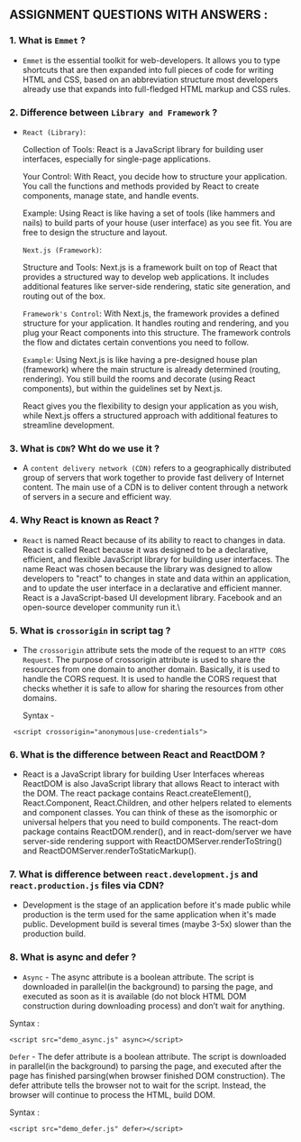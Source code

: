 ## ASSIGNMENT QUESTIONS WITH ANSWERS :

### 1. What is `Emmet` ?

- `Emmet` is the essential toolkit for web-developers. It allows you to type shortcuts that are then expanded into full pieces of code for writing HTML and CSS, based on an abbreviation structure most developers already use that expands into full-fledged HTML markup and CSS rules.

### 2.  Difference between `Library and Framework` ?

- `React (Library)`:

   Collection of Tools: React is a JavaScript library for building user interfaces, especially for single-page applications.

   Your Control: With React, you decide how to structure your application. You call the functions and methods provided by React to create components, manage state, and handle events.

   Example: Using React is like having a set of tools (like hammers and nails) to build parts of your house (user interface) as you see fit. You are free to design the structure and layout.

   `Next.js (Framework)`:

   Structure and Tools: Next.js is a framework built on top of React that provides a structured way to develop web applications. It includes additional features like server-side rendering, static site generation, and routing out of the box.

   `Framework's Control`: With Next.js, the framework provides a defined structure for your application. It handles routing and rendering, and you plug your React components into this structure. The framework controls the flow and dictates certain conventions you need to follow.

   `Example`: Using Next.js is like having a pre-designed house plan (framework) where the main structure is  already determined (routing, rendering). You still build the rooms and decorate (using React components),  but within the guidelines set by Next.js.

   React gives you the flexibility to design your application as you wish, while Next.js offers a structured approach with additional features to streamline development.

### 3. What is `CDN`? Wht do we use it ?

- A `content delivery network (CDN)` refers to a geographically distributed group of servers that work together to provide fast delivery of Internet content. The main use of a CDN is to deliver content through a network of servers in a secure and efficient way.

### 4. Why React is known as React ? 

- `React` is named React because of its ability to react to changes in data. React is called React because it was designed to be a declarative, efficient, and flexible JavaScript library for building user interfaces. The name React was chosen because the library was designed to allow developers to "react" to changes in state and data within an application, and to update the user interface in a declarative and efficient manner. React is a JavaScript-based UI development library. Facebook and an open-source developer community run it.\

### 5. What is `crossorigin` in script tag ?

- The `crossorigin` attribute sets the mode of the request to an `HTTP CORS Request`. The purpose of crossorigin attribute is used to share the resources from one domain to another domain. Basically, it is used to handle the CORS request. It is used to handle the CORS request that checks whether it is safe to allow for sharing the resources from other domains.

  Syntax -

``` 
 <script crossorigin="anonymous|use-credentials">

```

### 6. What is the difference between React and ReactDOM ?

 -  React is a JavaScript library for building User Interfaces whereas ReactDOM is also JavaScript library that allows React to interact with the DOM. The react package contains React.createElement(), React.Component, React.Children, and other helpers related to elements and component classes. You can think of these as the isomorphic or universal helpers that you need to build components. The react-dom package contains ReactDOM.render(), and in react-dom/server we have server-side rendering support with ReactDOMServer.renderToString() and ReactDOMServer.renderToStaticMarkup().

 ### 7.  What is difference between `react.development.js` and `react.production.js` files via CDN? 

 - Development is the stage of an application before it's made public while production is the term used for the same application when it's made public. Development build is several times (maybe 3-5x) slower than the production build.

 ### 8. What is async and defer ?

 - `Async` - The async attribute is a boolean attribute. The script is downloaded in parallel(in the background) to parsing the page, and executed as soon as it is available (do not block HTML DOM construction during downloading process) and don’t wait for anything.


Syntax :

```
<script src="demo_async.js" async></script>
```

`Defer` - The defer attribute is a boolean attribute. The script is downloaded in parallel(in the background) to parsing the page, and executed after the page has finished parsing(when browser finished DOM construction). The defer attribute tells the browser not to wait for the script. Instead, the browser will continue to process the HTML, build DOM.

Syntax :

```
<script src="demo_defer.js" defer></script>
```